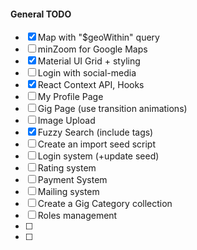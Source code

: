 #### General TODO

- [x] Map with "\$geoWithin" query
- [ ] minZoom for Google Maps
- [x] Material UI Grid + styling
- [ ] Login with social-media
- [x] React Context API, Hooks
- [ ] My Profile Page
- [ ] Gig Page (use transition animations)
- [ ] Image Upload
- [x] Fuzzy Search (include tags)
- [ ] Create an import seed script
- [ ] Login system (+update seed)
- [ ] Rating system
- [ ] Payment System
- [ ] Mailing system
- [ ] Create a Gig Category collection
- [ ] Roles management
- [ ]
- [ ]
